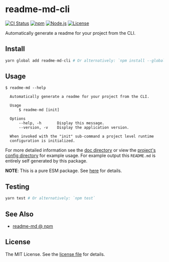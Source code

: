 readme-md-cli
=============
[![CI Status](https://img.shields.io/github/actions/workflow/status/jbenner-radham/node-readme-md-cli/ci.yaml?branch=main&style=flat-square)](https://github.com/jbenner-radham/node-readme-md-cli/actions/workflows/ci.yaml)
[![npm](https://img.shields.io/npm/v/readme-md-cli.svg?style=flat-square)](https://www.npmjs.com/package/readme-md-cli)
[![Node.js](https://img.shields.io/node/v/readme-md-cli.svg?style=flat-square)](https://nodejs.org/)
[![License](https://img.shields.io/github/license/jbenner-radham/node-readme-md-cli.svg?style=flat-square)](LICENSE)

Automatically generate a readme for your project from the CLI.

Install
-------
```sh
yarn global add readme-md-cli # Or alternatively: `npm install --global readme-md-cli`
```

Usage
-----
```sh-session
$ readme-md --help

  Automatically generate a readme for your project from the CLI.

  Usage
      $ readme-md [init]

  Options
      --help, -h       Display this message.
      --version, -v    Display the application version.

  When invoked with the "init" sub-command a project level runtime
  configuration is initialized.
```

For more detailed information see the [doc directory](doc/) or view the [project's config directory](.config/readme-md/) for example usage.
For example output this `README.md` is entirely self generated by this package.

**NOTE**: This is a pure ESM package. See [here](https://gist.github.com/sindresorhus/a39789f98801d908bbc7ff3ecc99d99c) for details.

Testing
-------
```sh
yarn test # Or alternatively: `npm test`
```

See Also
--------
- [readme-md @ npm](https://www.npmjs.com/package/readme-md)

License
-------
The MIT License. See the [license file](LICENSE) for details.
